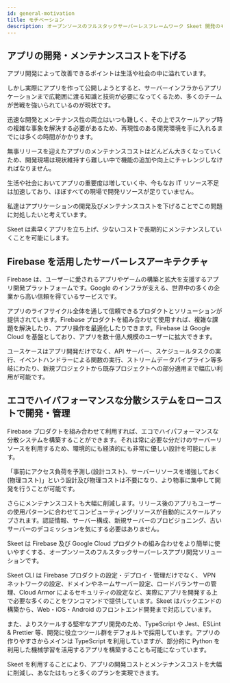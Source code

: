 ```yaml
---
id: general-motivation
title: モチベーション
description: オープンソースのフルスタックサーバーレスフレームワーク Skeet 開発のモチベーション
---
```


## アプリの開発・メンテナンスコストを下げる

アプリ開発によって改善できるポイントは生活や社会の中に溢れています。

しかし実際にアプリを作って公開しようとすると、サーバーインフラからアプリケーションまで広範囲に渡る知識と技術が必要になってくるため、多くのチームが苦戦を強いられているのが現状です。

迅速な開発とメンテナンス性の両立はいつも難しく、その上でスケールアップ時の複雑な事象を解決する必要があるため、再現性のある開発環境を手に入れるまでには多くの時間がかかります。

無事リリースを迎えたアプリのメンテナンスコストはどんどん大きくなっていくため、開発現場は現状維持すら難しい中で機能の追加や向上にチャレンジしなければなりません。

生活や社会においてアプリの重要度は増していく中、今もなお IT リソース不足は加速しており、ほぼすべての現場で開発リソースが足りていません。

私達はアプリケーションの開発及びメンテナンスコストを下げることでこの問題に対処したいと考えています。

Skeet は素早くアプリを立ち上げ、少ないコストで長期的にメンテナンスしていくことを可能にします。

## Firebase を活用したサーバーレスアーキテクチャ

Firebase は、ユーザーに愛されるアプリやゲームの構築と拡大を支援するアプリ開発プラットフォームです。Google のインフラが支える、世界中の多くの企業から高い信頼を得ているサービスです。

アプリのライフサイクル全体を通して信頼できるプロダクトとソリューションが提供されています。Firebase プロダクトを組み合わせて使用すれば、複雑な課題を解決したり、アプリ操作を最適化したりできます。Firebase は Google Cloud を基盤としており、アプリを数十億人規模のユーザーに拡大できます。

ユースケースはアプリ開発だけでなく、API サーバー、スケジュールタスクの実行、イベントハンドラーによる関数の実行、ストリームデータパイプライン等多岐にわたり、新規プロジェクトから既存プロジェクトへの部分適用まで幅広い利用が可能です。

## エコでハイパフォーマンスな分散システムをローコストで開発・管理

Firebase プロダクトを組み合わせて利用すれば、エコでハイパフォーマンスな分散システムを構築することができます。それは常に必要な分だけのサーバーリソースを利用するため、環境的にも経済的にも非常に優しい設計を可能にします。

「事前にアクセス負荷を予測し(設計コスト)、サーバーリソースを増強しておく(物理コスト)」という設計及び物理コストは不要になり、より物事に集中して開発を行うことが可能です。

さらにメンテナンスコストも大幅に削減します。リリース後のアプリもユーザーの使用パターンに合わせてコンピューティングリソースが自動的にスケールアップされます。認証情報、サーバー構成、新規サーバーのプロビジョニング、古いサーバーのデコミッションを気にする必要はありません。

Skeet は Firebase 及び Google Cloud プロダクトの組み合わせをより簡単に使いやすくする、オープンソースのフルスタックサーバーレスアプリ開発ソリューションです。

Skeet CLI は Firebase プロダクトの設定・デプロイ・管理だけでなく、 VPN ネットワークの設定、ドメインやネームサーバー設定、ロードバランサーの管理、Cloud Armor によるセキュリティの設定など、実際にアプリを開発する上で必要な多くのことをワンコマンドで提供しています。Skeet はバックエンドの構築から、Web・iOS・Android のフロントエンド開発まで対応しています。

また、よりスケールする堅牢なアプリ開発のため、TypeScript や Jest、ESLint & Prettier 等、開発に役立つツール群をデフォルトで採用しています。アプリの作りやすさからメインは TypeScript を利用していますが、部分的に Python を利用した機械学習を活用するアプリを構築することも可能になっています。

Skeet を利用することにより、アプリの開発コストとメンテナンスコストを大幅に削減し、あなたはもっと多くのプランを実現できます。
